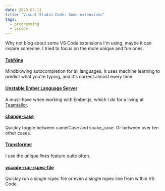 ```yaml
---
date: 2020-05-11
title: "Visual Studio Code: Some extensions"
tags:
  - programming
  - vscode
---
```


Why not blog about some VS Code extensions I'm using, maybe it can inspire someone. I tried to focus on the more unique and fun ones.

#### [TabNine](https://marketplace.visualstudio.com/items?itemName=TabNine.tabnine-vscode)

Mindblowing autocompletion for all languages. It uses machine learning to predict what you're typing, and it's correct almost every time.

#### [Unstable Ember Language Server](https://marketplace.visualstudio.com/items?itemName=lifeart.vscode-ember-unstable)

A must-have when working with Ember.js, which I do for a living at [Teamtailor](https://www.teamtailor.com).

#### [change-case](https://marketplace.visualstudio.com/items?itemName=wmaurer.change-case)

Quickly toggle between camelCase and snake_case. Or between over ten other cases.

#### [Transformer](https://marketplace.visualstudio.com/items?itemName=dakara.transformer)

I use the _unique lines_ feature quite often.

#### [vscode-run-rspec-file](https://marketplace.visualstudio.com/items?itemName=Thadeu.vscode-run-rspec-file)

Quickly run a single rspec file or even a single rspec line from within VS Code.
